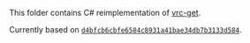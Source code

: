 This folder contains C# reimplementation of [vrc-get].

Currently based on [`d4bfcb6cbfe6584c8931a41bae34db7b3133d584`][commit].

[vrc-get]: https://github.com/anatawa12/vrc-get
[commit]: https://github.com/anatawa12/vrc-get/commit/d4bfcb6cbfe6584c8931a41bae34db7b3133d584
